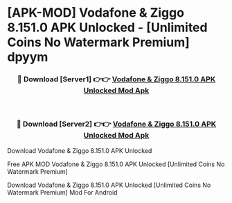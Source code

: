 # [APK-MOD] Vodafone & Ziggo 8.151.0 APK Unlocked - [Unlimited Coins No Watermark Premium] dpyym



<div align="center">
<h3>🔴 Download [Server1] 👉👉 <a href="https://momento.my/?title=Vodafone_&_Ziggo_8.151.0_APK_Unlocked">Vodafone & Ziggo 8.151.0 APK Unlocked Mod Apk</a></h3><br>

<h3>🔴 Download [Server2] 👉👉 <a href="https://momento.my/?title=Vodafone_&_Ziggo_8.151.0_APK_Unlocked">Vodafone & Ziggo 8.151.0 APK Unlocked Mod Apk</a></h3>
</div>



Download Vodafone & Ziggo 8.151.0 APK Unlocked 

Free APK MOD Vodafone & Ziggo 8.151.0 APK Unlocked [Unlimited Coins No Watermark Premium]

Download Vodafone & Ziggo 8.151.0 APK Unlocked [Unlimited Coins No Watermark Premium] Mod For Android
